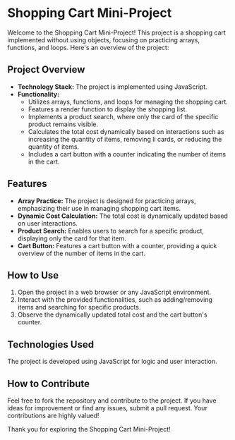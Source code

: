 # Shopping Cart Mini-Project

Welcome to the Shopping Cart Mini-Project! This project is a shopping cart implemented without using objects, focusing on practicing arrays, functions, and loops. Here's an overview of the project:

## Project Overview

- **Technology Stack:** The project is implemented using JavaScript.
- **Functionality:**
  - Utilizes arrays, functions, and loops for managing the shopping cart.
  - Features a render function to display the shopping list.
  - Implements a product search, where only the card of the specific product remains visible.
  - Calculates the total cost dynamically based on interactions such as increasing the quantity of items, removing li cards, or reducing the quantity of items.
  - Includes a cart button with a counter indicating the number of items in the cart.

## Features

- **Array Practice:** The project is designed for practicing arrays, emphasizing their use in managing shopping cart items.
- **Dynamic Cost Calculation:** The total cost is dynamically updated based on user interactions.
- **Product Search:** Enables users to search for a specific product, displaying only the card for that item.
- **Cart Button:** Features a cart button with a counter, providing a quick overview of the number of items in the cart.

## How to Use

1. Open the project in a web browser or any JavaScript environment.
2. Interact with the provided functionalities, such as adding/removing items and searching for specific products.
3. Observe the dynamically updated total cost and the cart button's counter.

## Technologies Used

The project is developed using JavaScript for logic and user interaction.

## How to Contribute

Feel free to fork the repository and contribute to the project. If you have ideas for improvement or find any issues, submit a pull request. Your contributions are highly valued!

Thank you for exploring the Shopping Cart Mini-Project!




